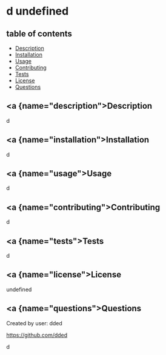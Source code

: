
# d undefined

## table of contents
* [Description](#description)
* [Installation](#installation)
* [Usage](#usage)
* [Contributing](#contributing)
* [Tests](#tests)
* [License](#license)
* [Questions](#questions)


## <a {name="description"></a>Description

d

## <a {name="installation"></a>Installation

d

## <a {name="usage"></a>Usage

d


## <a {name="contributing"></a>Contributing

d


## <a {name="tests"></a>Tests

d

## <a {name="license"></a>License 

undefined

## <a {name="questions"></a>Questions

Created by user: dded

https://github.com/dded

d
